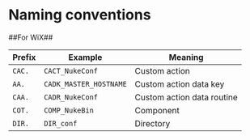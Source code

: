 Naming conventions
========================

##For WiX##

Prefix | Example                 | Meaning
------ | ----------------------- | -------
`CAC.` | `CACT_NukeConf`         | Custom action
`AA.`  | `CADK_MASTER_HOSTNAME`  | Custom action data key
`CAA.` | `CADR_NukeConf`         | Custom action data routine
`COT.` | `COMP_NukeBin`          | Component
`DIR.` | `DIR_conf`              | Directory


